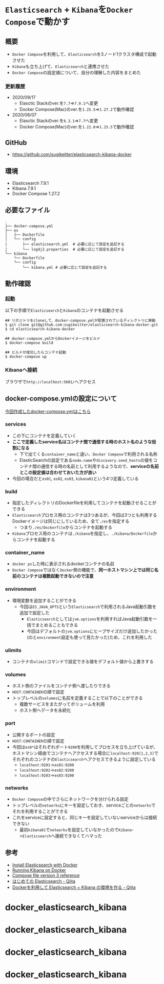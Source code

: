 # `Elasticsearch` + `Kibana`を`Docker Compose`で動かす

## 概要
- `Docker Compose`を利用して、`Elasticsearch`を3ノード1クラスタ構成で起動させた
- `Kibana`も立ち上げて、`Elasticsearch`と連携させた
- `Docker Compose`の設定値について、自分の理解した内容をまとめた

### 更新履歴
- 2020/09/17
  - Elasctic Stackのver.を`7.7`=>`7.9.1`へ変更
  - Docker Compose(Mac)のver.を`1.25.5`=>`1.27.2`で動作確認
- 2020/06/07
  - Elasctic Stackのver.を`6.3.1`=>`7.7`へ変更
  - Docker Compose(Mac)のver.を`1.22.0`=>`1.25.5`で動作確認

## GitHub
- https://github.com/sugikeitter/elasticsearch-kibana-docker

## 環境
- Elasticsearch 7.9.1
- Kibana 7.9.1
- Docker Compose 1.27.2

## 必要なファイル
```
.
├── docker-compose.yml
├── es
│   ├── Dockerfile
│   └── config
│       ├── elasticsearch.yml  # 必要に応じて設定を追記する
│       └── log4j2.properties  # 必要に応じて設定を追記する
└── kibana
    └── Dockerfile
    └── config
        └── kibana.yml # 必要に応じて設定を追記する
```

## 動作確認

### 起動
以下の手順で`Elasticsearch`と`Kibana`のコンテナを起動させる

```shell
## リポジトリをcloneして、docker-compose.ymlが配置されているディレクトリに移動
$ git clone git@github.com:sugikeitter/elasticsearch-kibana-docker.git
$ cd elasticsearch-kibana-docker

## docker-compose.ymlからDockerイメージをビルド
$ docker-compose build

## ビルドが成功したらコンテナ起動
$ docker-compose up
```

### Kibanaへ接続
ブラウザで`http://localhost:5601/`へアクセス

## docker-compose.ymlの設定について
[今回作成したdocker-compose.ymlはこちら](https://github.com/sugikeitter/elasticsearch-kibana-docker/blob/master/docker-compose.yml)

### services
- この下にコンテナを定義していく
- **ここで定義したservice名はコンテナ間で通信する時のホスト名のような役割になる**
  - 下で出てくる`container_name`と違い、`Docker Compose`で利用される名称
  - ElasticSearchの設定である`node.name`や`discovery.seed_hosts`の値をコンテナ間の通信する時の名前として利用するようなので、**serviceの名前とこの設定値は合わせておいた方が良い**
- 今回の場合だと`es01`, `es02`, `es03`, `kibana01`という4つ定義している

### build
- 指定したディレクトリのDockerfileを利用してコンテナを起動させることができる
- `Elasticsearch`プロセス用のコンテナは3つあるが、今回は3つとも利用するDockerイメージは同じにしているため、全て`./es`を指定する
  - つまり`./es/Dockerfile`からコンテナを起動する
- `Kibana`プロセス用のコンテナは`./kibana`を指定し、`./kibana/Dockerfile`からコンテナを起動する

### container_name
- `docker ps`した時に表示されるdockerコンテナの名前
- `Docker Compose`ではなく`Docker`側の機能で、**同一ホストマシン上では同じ名前のコンテナは複数起動できないので注意**

### environment
- 環境変数を追加することができる
  - 今回は`ES_JAVA_OPTS`という`Elasticsearch`で利用されるJava起動引数を追加で設定した
    - `Elasticsearch`としては`jvm.options`を利用すればJava起動引数を一括でまとめることもできる
    - 今回はデフォルトの`jvm.options`にヒープサイズだけ追加したかった(のと`environment`設定も使って見たかった)ため、これを利用した

### ulimits
- コンテナの`ulimit`コマンドで設定できる値をデフォルト値から上書きする

### volumes
- ホスト側のファイルをコンテナ側へ渡したりできる
- `HOST:CONTAINER`の順で設定
- トップレベルの`volumes`に名前を定義することで以下のことができる
  - 複数サービスをまたがってボリュームを利用
  - ホスト側へデータを永続化

### port
- 公開するポートの設定
- `HOST:CONTAINER`の順で設定
- 今回は`es0*`はそれぞれポート`9200`を利用してプロセスを立ち上げているが、ホストマシン経由でコンテナへアクセスする場合に`localhost:920[1,2,3]`でそれぞれのコンテナの`Elasticsearch`へアクセスできるように設定している
  - `localhost:9201`->`es01:9200`
  - `localhost:9202`->`es02:9200`
  - `localhost:9203`->`es03:9200`

### networks
- `Docker Compose`の中でさらにネットワークを分けられる設定
- トップレベルの`networks`にキーを設定しておき、serviceごとの`networks`でそれを利用することができる
- これをserviceに設定すると、同じキーを設定していないserviceからは接続できない
  - 最初`kibana01`で`networks`を設定していなかったので`Kibana`->`Elasticsearch`へ接続できなくてハマった

## 参考
- [Install Elasticsearch with Docker](https://www.elastic.co/guide/en/elasticsearch/reference/current/docker.html)
- [Running Kibana on Docker](https://www.elastic.co/guide/en/kibana/current/docker.html)
- [Compose file version 3 reference](https://docs.docker.com/compose/compose-file/)
- [はじめての Elasticsearch - Qiita](https://qiita.com/nskydiving/items/1c2dc4e0b9c98d164329)
- [Dockerを利用して Elasticsearch + Kibana の環境を作る - Qiita](https://qiita.com/akym03/items/f981a35a95598d7ab97b)
# docker_elasticsearch_kibana
# docker_elasticsearch_kibana
# docker_elasticsearch_kibana
# docker_elasticsearch_kibana
